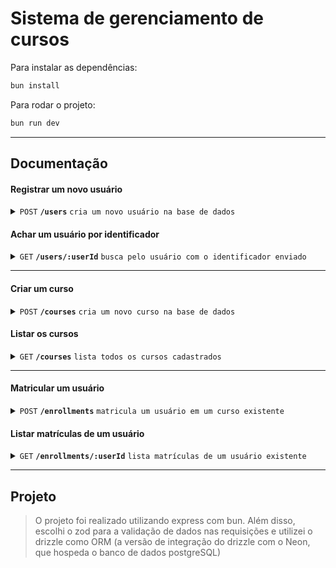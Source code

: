 # Sistema de gerenciamento de cursos

Para instalar as dependências:

```bash
bun install
```

Para rodar o projeto:

```bash
bun run dev
```

------------------------------------------------------------------------------------------

## Documentação


#### Registrar um novo usuário

<details>
 <summary><code>POST</code> <code><b>/users</b></code> <code>cria um novo usuário na base de dados</code></summary>

##### Body params

> | Nome      |  Obrigatório     | Tipo do dado               | Descrição                                                           |
> |-----------|-----------|-------------------------|-----------------------------------------------------------------------|
> | name      |  Sim | string   | Nome do usuário a ser criado  |
> | email      |  Sim | string   | Email do usuário a ser criado  |
> | password      |  Sim | string   | Senha do usuário a ser criado  |


##### Responses

> | HTTP code     | Content-type                      | Resposta                                                            |
> |---------------|-----------------------------------|---------------------------------------------------------------------|
> | `201`         | `application/json`        | `{"id": string, "name": string, "createdAt": string, "email": string}`                                                |
> | `400`         | `application/json`                | `{"code":"400","message":"Bad Request"}`                            |


</details>

#### Achar um usuário por identificador

<details>
 <summary><code>GET</code> <code><b>/users/:userId</b></code> <code>busca pelo usuário com o identificador enviado</code></summary>

##### Path params

> | Nome      |  Obrigatório     | Tipo do dado               | Descrição                                                           |
> |-----------|-----------|-------------------------|-----------------------------------------------------------------------|
> | userId      |  Sim | string   | Identificador do usuário a ser buscado  |


##### Responses

> | HTTP code     | Content-type                      | Resposta                                                            |
> |---------------|-----------------------------------|---------------------------------------------------------------------|
> | `200`         | `application/json`        | `{"id": string, "name": string, "createdAt": string, "email": string}`                                 |
> | `400`         | `application/json`                | `{"code":"400","message":"Bad Request", "context": Object}`                            |


</details>

------------------------------------------------------------------------------------------


#### Criar um curso

<details>
 <summary><code>POST</code> <code><b>/courses</b></code> <code>cria um novo curso na base de dados</code></summary>

##### Body params

> | Nome      |  Obrigatório     | Tipo do dado               | Descrição                                                           |
> |-----------|-----------|-------------------------|-----------------------------------------------------------------------|
> | title       |  Sim | string   | Título do novo curso  |
> | description |  Sim | string   | Descrição do novo curso  |
> | hours       |  Sim | string   | Horário do novo curso  |


##### Responses

> | HTTP code     | Content-type                      | Resposta                                                            |
> |---------------|-----------------------------------|---------------------------------------------------------------------|
> | `201`         | `application/json`        | `{"id": string, "title": string, "createdAt": string, "description": string, "hours": string}`                                 |
> | `400`         | `application/json`                | `{"code":"400","message":"Bad Request", "context": Object}`                            |


</details>


#### Listar os cursos

<details>
 <summary><code>GET</code> <code><b>/courses</b></code> <code>lista todos os cursos cadastrados</code></summary>



##### Responses

> | HTTP code     | Content-type                      | Resposta                                                            |
> |---------------|-----------------------------------|---------------------------------------------------------------------|
> | `200`         | `application/json`        | `{"id": string, "title": string, "createdAt": string, "description": string, "hours": string}[]`                                 |             |

</details>

------------------------------------------------------------------------------------------


#### Matricular um usuário

<details>
 <summary><code>POST</code> <code><b>/enrollments</b></code> <code>matricula um usuário em um curso existente</code></summary>

##### Body params

> | Nome      |  Obrigatório     | Tipo do dado               | Descrição                                                           |
> |-----------|-----------|-------------------------|-----------------------------------------------------------------------|
> | userId       |  Sim | string   | Identificador de um usuário existente  |
> | courseId |  Sim | string   | Identificador de um curso existente  |


##### Responses

> | HTTP code     | Content-type                      | Resposta                                                            |
> |---------------|-----------------------------------|---------------------------------------------------------------------|
> | `200`         | `application/json`        | `{"id": string, "userId": string, "enrolledAt": string, "courseId": string}`                                 |
> | `400`         | `application/json`                | `{"code":"400","message":"Bad Request", "context": Object}`                            |
> | `404`         | `application/json`                | `{"code":"404","message":"Not Found", "context": Object}`                            |

</details>

#### Listar matrículas de um usuário

<details>
 <summary><code>GET</code> <code><b>/enrollments/:userId</b></code> <code>lista matrículas de um usuário existente</code></summary>

##### Path params

> | Nome      |  Obrigatório     | Tipo do dado               | Descrição                                                           |
> |-----------|-----------|-------------------------|-----------------------------------------------------------------------|
> | userId       |  Sim | string   | Identificador de um usuário existente  |


##### Responses

> | HTTP code     | Content-type                      | Resposta                                                            |
> |---------------|-----------------------------------|---------------------------------------------------------------------|
> | `200`         | `application/json`        | `{"id": string, "userId": string, "enrolledAt": string, "courseId": string}`                                 |
> | `400`         | `application/json`                | `{"code":"400","message":"Bad Request", "context": Object}`                            |
> | `404`         | `application/json`                | `{"code":"404","message":"Not Found", "context": Object}`                            |

</details>

------------------------------------------------------------------------------------------


## Projeto

> O projeto foi realizado utilizando express com bun. Além disso, escolhi o zod para a validação de dados nas requisições e utilizei o drizzle como ORM (a versão de integração do drizzle com o Neon, que hospeda o banco de dados postgreSQL)
